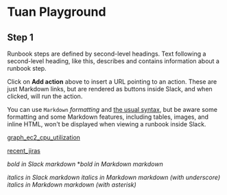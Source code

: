 # Tuan Playground

## Step 1

Runbook steps are defined by second-level headings. Text following a second-level heading, like this, describes and contains information about a runbook step.

Click on **Add action** above to insert a URL pointing to an action. These are just Markdown links, but are rendered as buttons inside Slack, and when clicked, will run the action.

You can use `Markdown` *formatting* and [the usual syntax](https://github.com/adam-p/markdown-here/wiki/Markdown-Cheatsheet), but be aware some formatting and some Markdown features, including tables, images, and inline HTML, won't be displayed when viewing a runbook inside Slack.

[graph_ec2_cpu_utilization](https://console.demo.transposit.com/mc/t/spackle/actions/graph_ec2_cpu_utilization)

[recent_jiras](https://console.demo.transposit.com/mc/t/spackle/actions/recent_jiras)

*bold in Slack markdown*
**bold in Markdown markdown*

_italics in Slack markdown_
_italics in Markdown markdown (with underscore)_
*italics in Markdown markdown (with asterisk)*
